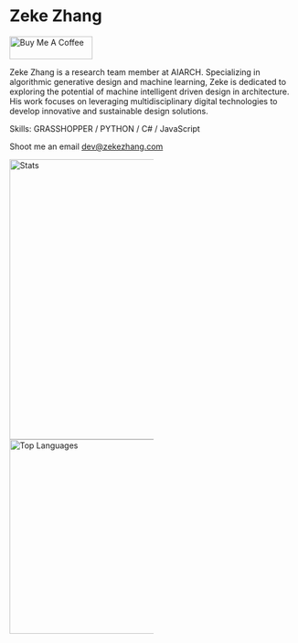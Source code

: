 # Zeke Zhang

<a href="https://www.buymeacoffee.com/zekezhang" target="_blank"><img src="https://cdn.buymeacoffee.com/buttons/v2/default-blue.png" alt="Buy Me A Coffee" style="height: 40px !important;width: 145px !important;" ></a>

Zeke Zhang is a  research team member at AIARCH. Specializing in algorithmic generative design and machine learning, Zeke is dedicated to exploring the potential of machine intelligent driven design in architecture. His work focuses on leveraging multidisciplinary digital technologies to develop innovative and sustainable design solutions.

Skills: GRASSHOPPER / PYTHON / C# / JavaScript

Shoot me an email dev@zekezhang.com

<div>
    <img src="https://github-readme-stats.vercel.app/api?username=sean1832&amp;hide_border=true&amp;show_icons=true&amp;count_private=true&amp;include_all_commits=true&amp;bg_color=0d1117ff&amp;theme=dark" alt="Stats" width="490" style="max-width:50%">
    <img src="https://github-readme-stats.vercel.app/api/top-langs/?username=sean1832&amp;hide_border=true&amp;bg_color=0d1117ff&amp;&amp;langs_count=20&amp;layout=compact&amp;theme=dark" alt="Top Languages"width="340" style="max-width:50%">
</div>

